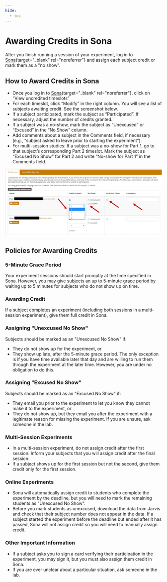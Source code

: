 ```yaml
---
hide:
  - toc
---
```


# Awarding Credits in Sona

After you finish running a session of your experiment, log in to [Sona](https://purdue-psych.sona-systems.com){target="_blank" rel="noreferrer"} and assign each subject credit or mark them as a "no show".

## How to Award Credits in Sona

* Once you log in to [Sona](https://purdue-psych.sona-systems.com){target="_blank" rel="noreferrer"}, click on “View uncredited timeslots”
* For each timeslot, click “Modify” in the right column. You will see a list of subjects awaiting credit. See the screenshot below.
* If a subject participated, mark the subject as “Participated”. If necessary, adjust the number of credits granted. 
* If a subject was a no-show, mark the subject as “Unexcused” or “Excused” in the “No Show” column. 
* Add comments about a subject in the Comments field, if necessary (e.g., “subject asked to leave prior to starting the experiment”).
* For multi-session studies: If a subject was a no-show for Part 1, go to that subject’s corresponding Part 2 timeslot. Mark the subject as “Excused No Show” for Part 2 and write “No-show for Part 1” in the Comments field.

<p align="center"><img src="/../img/awarding-credits.png"></p>

## Policies for Awarding Credits

### 5-Minute Grace Period

Your experiment sessions should start promptly at the time specified in Sona. However, you may give subjects an up to 5-minute grace period by waiting up to 5 minutes for subjects who do not show up on time. 

### Awarding Credit

If a subject completes an experiment (including both sessions in a multi-session experiment), give them full credit in Sona.

### Assigning "Unexcused No Show"

Subjects should be marked as an "Unexcused No Show" if:

* They do not show up for the experiment, or
* They show up late, after the 5-minute grace period. The only exception is if you have time available later that day and are willing to run them through the experiment at the later time. However, you are under no obligation to do this.

### Assigning "Excused No Show"

Subjects should be marked as an "Excused No Show" if:

* They email you prior to the experiment to let you know they cannot make it to the experiment, or
* They do not show up, but they email you after the experiment with a legitimate reason for missing the experiment. If you are unsure, ask someone in the lab.

### Multi-Session Experiments

* In a multi-session experiment, do not assign credit after the first session. Inform your subjects that you will assign credit after the final session.
* If a subject shows up for the first session but not the second, give them credit only for the first session.

### Online Experiments

* Sona will automatically assign credit to students who complete the experiment by the deadline, but you will need to mark the remaining students as "Unexcused No Show". 
* Before you mark students as unexcused, download the data from Jarvis and check that their subject number does not appear in the data. If a subject started the experiment before the deadline but ended after it has passed, Sona will not assign credit so you will need to manually assign credit.

### Other Important Information

* If a subject asks you to sign a card verifying their participation in the experiment, you may sign it, but you must also assign them credit in Sona.
* If you are ever unclear about a particular situation, ask someone in the lab.
